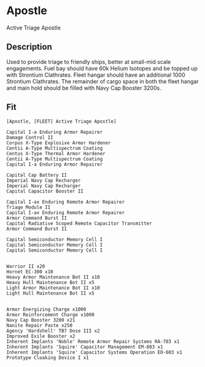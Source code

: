 # Apostle

Active Triage Apostle

## Description

Used to provide triage to friendly ships, better at small-mid scale engagements. Fuel bay should have 60k Helium Isotopes and be topped up with Strontium Clathrates. Fleet hangar should have an additional 1000 Strontium Clathrates.  The remainder of cargo space in both the fleet hangar and main hold should be filled with Navy Cap Booster 3200s.

## Fit
```
[Apostle, [FLEET] Active Triage Apostle]

Capital I-a Enduring Armor Repairer
Damage Control II
Corpus X-Type Explosive Armor Hardener
Centii A-Type Multispectrum Coating
Centus X-Type Thermal Armor Hardener
Centii A-Type Multispectrum Coating
Capital I-a Enduring Armor Repairer

Capital Cap Battery II
Imperial Navy Cap Recharger
Imperial Navy Cap Recharger
Capital Capacitor Booster II

Capital I-ax Enduring Remote Armor Repairer
Triage Module II
Capital I-ax Enduring Remote Armor Repairer
Armor Command Burst II
Capital Radiative Scoped Remote Capacitor Transmitter
Armor Command Burst II

Capital Semiconductor Memory Cell I
Capital Semiconductor Memory Cell I
Capital Semiconductor Memory Cell I


Warrior II x20
Hornet EC-300 x10
Heavy Armor Maintenance Bot II x10
Heavy Hull Maintenance Bot II x5
Light Armor Maintenance Bot II x10
Light Hull Maintenance Bot II x5


Armor Energizing Charge x1000
Armor Reinforcement Charge x1000
Navy Cap Booster 3200 x21
Nanite Repair Paste x250
Agency 'Hardshell' TB7 Dose III x2
Improved Exile Booster x2
Inherent Implants 'Noble' Remote Armor Repair Systems RA-703 x1
Inherent Implants 'Squire' Capacitor Management EM-803 x1
Inherent Implants 'Squire' Capacitor Systems Operation EO-603 x1
Prototype Cloaking Device I x1
```
